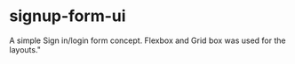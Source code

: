 # signup-form-ui

A simple Sign in/login form concept. Flexbox and Grid box was used for the layouts."

